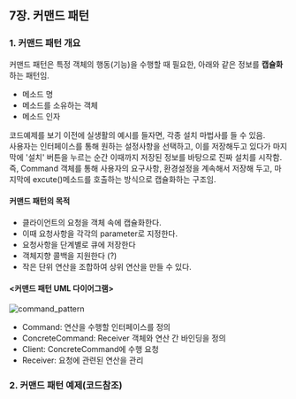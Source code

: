 ## 7장. 커맨드 패턴

### 1. 커맨드 패턴 개요

커맨드 패턴은 특정 객체의 행동(기능)을 수행할 때 필요한, 아래와 같은 정보를 **캡슐화**하는 패턴임.

- 메소드 명
- 메소드를 소유하는 객체
- 메소드 인자

코드예제를 보기 이전에 실생활의 예시를 들자면, 각종 설치 마법사를 들 수 있음.  
사용자는 인터페이스를 통해 원하는 설정사항을 선택하고, 이를 저장해두고 있다가 마지막에 '설치' 버튼을 누르는 순간 이때까지 저장된 정보를 바탕으로 진짜 설치를 시작함.  
즉, Command 객체를 통해 사용자의 요구사항, 환경설정을 계속해서 저장해 두고, 마지막에 excute()메소드를 호출하는 방식으로 캡슐화하는 구조임.

#### 커맨드 패턴의 목적

- 클라이언트의 요청을 객체 속에 캡슐화한다.
- 이때 요청사항을 각각의 parameter로 지정한다.
- 요청사항을 단계별로 큐에 저장한다
- 객체지향 콜백을 지원한다 (?)
- 작은 단위 연산을 조합하여 상위 연산을 만들 수 있다.

#### <커맨드 패턴 UML 다이어그램>

![command_pattern](https://user-images.githubusercontent.com/81678439/158711807-10c8d288-17a0-4f9b-9cd5-07bbbab4e103.png)

- Command: 연산을 수행할 인터페이스를 정의
- ConcreteCommand: Receiver 객체와 연산 간 바인딩을 정의
- Client: ConcreteCommand에 수행 요청
- Receiver: 요청에 관련된 연산을 관리

### 2. 커맨드 패턴 예제(코드참조)
